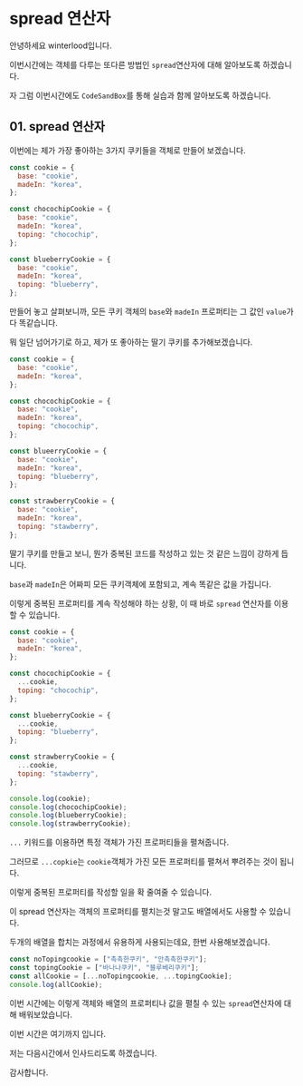 # spread 연산자

안녕하세요 winterlood입니다.

이번시간에는 객체를 다루는 또다른 방법인 `spread`연산자에 대해 알아보도록 하겠습니다.

자 그럼 이번시간에도 `CodeSandBox`를 통해 실습과 함께 알아보도록 하겠습니다.

## 01. spread 연산자

이번에는 제가 가장 좋아하는 3가지 쿠키들을 객체로 만들어 보겠습니다.

```javascript
const cookie = {
  base: "cookie",
  madeIn: "korea",
};

const chocochipCookie = {
  base: "cookie",
  madeIn: "korea",
  toping: "chocochip",
};

const blueberryCookie = {
  base: "cookie",
  madeIn: "korea",
  toping: "blueberry",
};
```

만들어 놓고 살펴보니까, 모든 쿠키 객체의 `base`와 `madeIn` 프로퍼티는 그 값인 `value`가 다 똑같습니다.

뭐 일단 넘어가기로 하고, 제가 또 좋아하는 딸기 쿠키를 추가해보겠습니다.

```javascript
const cookie = {
  base: "cookie",
  madeIn: "korea",
};

const chocochipCookie = {
  base: "cookie",
  madeIn: "korea",
  toping: "chocochip",
};

const blueerryCookie = {
  base: "cookie",
  madeIn: "korea",
  toping: "blueberry",
};

const strawberryCookie = {
  base: "cookie",
  madeIn: "korea",
  toping: "stawberry",
};
```

딸기 쿠키를 만들고 보니, 뭔가 중복된 코드를 작성하고 있는 것 같은 느낌이 강하게 듭니다.

`base`과 `madeIn`은 어짜피 모든 쿠키객체에 포함되고, 계속 똑같은 값을 가집니다.

이렇게 중복된 프로퍼티를 계속 작성해야 하는 상황, 이 때 바로 `spread` 연산자를 이용할 수 있습니다.

```javascript
const cookie = {
  base: "cookie",
  madeIn: "korea",
};

const chocochipCookie = {
  ...cookie,
  toping: "chocochip",
};

const blueberryCookie = {
  ...cookie,
  toping: "blueberry",
};

const strawberryCookie = {
  ...cookie,
  toping: "stawberry",
};

console.log(cookie);
console.log(chocochipCookie);
console.log(blueberryCookie);
console.log(strawberryCookie);
```

`...` 키워드를 이용하면 특정 객체가 가진 프로퍼티들을 펼쳐줍니다.

그러므로 `...copkie`는 `cookie`객체가 가진 모든 프로퍼티를 펼쳐서 뿌려주는 것이 됩니다.

이렇게 중복된 프로퍼티를 작성할 일을 확 줄여줄 수 있습니다.

이 spread 연산자는 객체의 프로퍼티를 펼치는것 말고도 배열에서도 사용할 수 있습니다.

두개의 배열을 합치는 과정에서 유용하게 사용되는데요, 한번 사용해보겠습니다.

```javascript
const noTopingcookie = ["촉촉한쿠키", "안촉촉한쿠키"];
const topingCookie = ["바나나쿠키", "블루베리쿠키"];
const allCookie = [...noTopingcookie, ...topingCookie];
console.log(allCookie);
```

이번 시간에는 이렇게 객체와 배열의 프로퍼티나 값을 펼칠 수 있는 `spread`연산자에 대해 배워보았습니다.

이번 시간은 여기까지 입니다.

저는 다음시간에서 인사드리도록 하겠습니다.

감사합니다.

